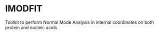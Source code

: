 # IMODFIT
Toolkit to perform Normal Mode Analysis in internal coordinates on both protein and nucleic acids
